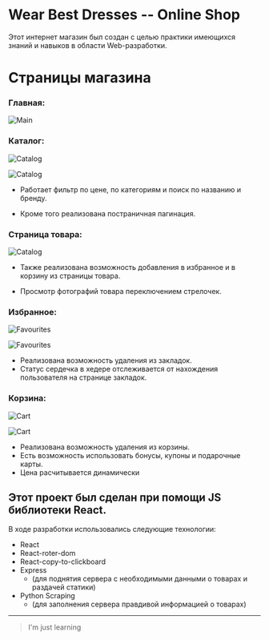 # Wear Best Dresses -- Online Shop

Этот интернет магазин был создан с целью практики имеющихся знаний и навыков в области Web-разработки.

# Страницы магазина

### Главная:

![Main](for_readme/1.jpg)

### Каталог:

![Catalog](for_readme/2-1.jpg)

![Catalog](for_readme/2-2.jpg)

-   Работает фильтр по цене, по категориям и поиск по названию и бренду.

-   Кроме того реализована постраничная пагинация.

### Страница товара:

![Catalog](for_readme/3.jpg)

-   Также реализована возможность добавления в избранное и в корзину из страницы товара.

-   Просмотр фотографий товара переключением стрелочек.

### Избранное:

![Favourites](for_readme/4-1.jpg)

![Favourites](for_readme/4-2.jpg)

-   Реализована возможность удаления из закладок.
-   Статус сердечка в хедере отслеживается от нахождения пользователя на странице закладок.

### Корзина:

![Cart](for_readme/5-1.jpg)

![Cart](for_readme/5-2.jpg)

-   Реализована возможность удаления из корзины.
-   Есть возможность использовать бонусы, купоны и подарочные карты.
-   Цена расчитывается динамически

## Этот проект был сделан при помощи JS библиотеки React.

В ходе разработки использовались следующие технологии:

-   React
-   React-roter-dom
-   React-copy-to-clickboard
-   Express
    -   (для поднятия сервера с необходимыми данными о товарах и раздачей статики)
-   Python Scraping
    -   (для заполнения сервера правдивой информацией о товарах)

---

> I'm just learning
